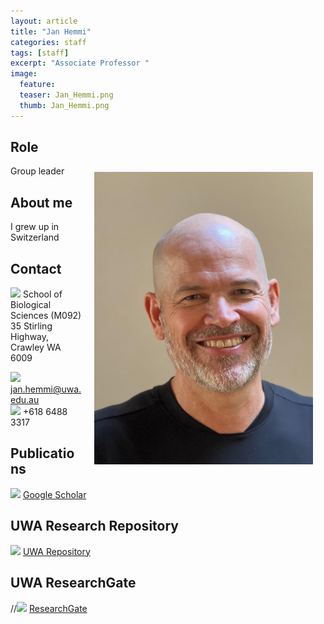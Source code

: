 ```yaml
---
layout: article
title: "Jan Hemmi"
categories: staff
tags: [staff]
excerpt: "Associate Professor "
image:
  feature: 
  teaser: Jan_Hemmi.png
  thumb: Jan_Hemmi.png
---
```

## Role
<img src='/images/Jan_Hemmi.png' align='right' width="350" hspace="20" vspace="10">
Group leader

## About me
I grew up in Switzerland

## Contact
<img src='/images/icons/building-regular.svg' width="15px">
School of Biological Sciences (M092)<br>
35 Stirling Highway, Crawley WA 6009

<img src='/images/icons/envelope-regular.svg' width="15px"> <a href="mailto:jan.hemmi@uwa.edu.au"> jan.hemmi@uwa.edu.au</a><br>
<img src='/images/icons/phone-solid.svg' width="15px"> +618 6488 3317<br>

## Publications
<img src='/images/icons/google-brands.svg' width="15px"> <a href="https://scholar.google.com.au//citations?user=tWEgycEAAAAJ&hl=en">Google Scholar</a><br>

## UWA Research Repository
<img src='/images/icons/researchgate-brands.svg' width="15px"> <a href="https://research-repository.uwa.edu.au/en/persons/jan-hemmi"> UWA Repository</a><br>

## UWA ResearchGate
//<img src='/images/icons/researchgate-brands.svg' width="15px"> <a href="https://www.researchgate.net/profile/Jan_Hemmi"> ResearchGate</a><br>

